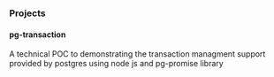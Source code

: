 ### Projects

#### pg-transaction 
A technical POC to demonstrating the transaction managment support provided by postgres using node js and pg-promise library

